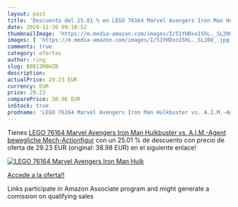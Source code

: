 ```yaml
---
layout: post
title: 'Descuento del 25.01 % en LEGO 76164 Marvel Avengers Iron Man Hulk'
date: 2020-11-30 09:18:52
thumbnailImage: 'https://m.media-amazon.com/images/I/51YHDxo1ShL._SL200_.jpg'
images: [ 'https://m.media-amazon.com/images/I/51YHDxo1ShL._SL200_.jpg' ]
comments: true
category: ofertas
author: ring
slug: B0813R6HZB
description:
actualPrice: 29.23 EUR
currency: EUR
price: 29.23
comparePrice: 38.98 EUR
inStock: true
prodname: 'LEGO 76164 Marvel Avengers Iron Man Hulkbuster vs. A.I.M.-Agent  bewegliche Mech-Actionfigur'
---
```


Tienes [LEGO 76164 Marvel Avengers Iron Man Hulkbuster vs. A.I.M.-Agent  bewegliche Mech-Actionfigur](https://www.amazon.de/dp/B0813R6HZB/?tag=tolees0ca-21) con un 25.01 % de descuento con precio de oferta de 29.23 EUR (original: 38.98 EUR) en el siguiente enlace!

[![LEGO 76164 Marvel Avengers Iron Man Hulk](https://m.media-amazon.com/images/I/51YHDxo1ShL._SL200_.jpg)](https://www.amazon.de/dp/B0813R6HZB/?tag=tolees0ca-21)

[Accede a la oferta!!](https://www.amazon.de/dp/B0813R6HZB/?tag=tolees0ca-21)

Links participate in Amazon Associate program and might generate a comission on qualifying sales



